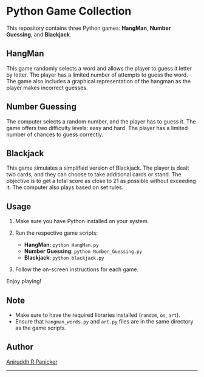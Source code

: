 # Python Game Collection

This repository contains three Python games: **HangMan**, **Number Guessing**, and **Blackjack**.

## HangMan

This game randomly selects a word and allows the player to guess it letter by letter. The player has a limited number of attempts to guess the word. The game also includes a graphical representation of the hangman as the player makes incorrect guesses.

## Number Guessing

The computer selects a random number, and the player has to guess it. The game offers two difficulty levels: easy and hard. The player has a limited number of chances to guess correctly.

## Blackjack

This game simulates a simplified version of Blackjack. The player is dealt two cards, and they can choose to take additional cards or stand. The objective is to get a total score as close to 21 as possible without exceeding it. The computer also plays based on set rules.

## Usage

1. Make sure you have Python installed on your system.

2. Run the respective game scripts:

   - **HangMan**: `python HangMan.py`
   - **Number Guessing**: `python Number_Guessing.py`
   - **Blackjack**: `python blackjack.py`

3. Follow the on-screen instructions for each game.

Enjoy playing!

## Note

- Make sure to have the required libraries installed (`random`, `os`, `art`).
- Ensure that `hangman_words.py` and `art.py` files are in the same directory as the game scripts.

## Author

[Aniruddh R Panicker](https://github.com/RPAniruddh)

---

